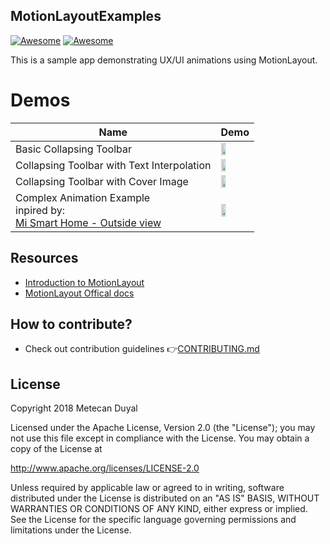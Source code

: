 ## MotionLayoutExamples
[![Awesome](https://img.shields.io/badge/status-under%20development-green.svg)](https://github.com/mtcn/MotionLayoutExamples)
[![Awesome](https://img.shields.io/badge/API-18%2B-green.svg)](https://github.com/mtcn/MotionLayoutExamples)

This is a sample app demonstrating UX/UI animations using MotionLayout.

Demos
======================
Name  | Demo
--- | ---
Basic Collapsing Toolbar| <img src="/demos/basic_collapsing_toolbar_demo.gif" width="40%"> |
Collapsing Toolbar with Text Interpolation | <img src="/demos/collapsing_toolbar_w_text_interpolation_demo.gif" width="40%"> |
Collapsing Toolbar with Cover Image | <img src="/demos/collapsing_toolbar_w_cover_demo.gif" width="40%"> |
Complex Animation Example <br/>inpired by:<br/> [Mi Smart Home - Outside view](https://dribbble.com/shots/5137383--Mi-Smart-Home-Outside-view-1) | <img src="/demos/complex_animation_example.gif" width="40%"> 


## Resources
  - [Introduction to MotionLayout](https://medium.com/google-developers/introduction-to-motionlayout-part-i-29208674b10d)
  - [MotionLayout Offical docs](https://developer.android.com/reference/android/support/constraint/motion/MotionLayout)  
  
## How to contribute?
* Check out contribution guidelines 👉[CONTRIBUTING.md](https://github.com/mtcn/MotionLayoutExamples/blob/master/CONTRIBUTING.md)


## License
Copyright 2018 Metecan Duyal

Licensed under the Apache License, Version 2.0 (the "License"); you may not use this file except in compliance with the License. You may obtain a copy of the License at

http://www.apache.org/licenses/LICENSE-2.0

Unless required by applicable law or agreed to in writing, software distributed under the License is distributed on an "AS IS" BASIS, WITHOUT WARRANTIES OR CONDITIONS OF ANY KIND, either express or implied. See the License for the specific language governing permissions and limitations under the License.
